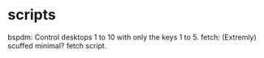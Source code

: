 # scripts
bspdm: Control desktops 1 to 10 with only the keys 1 to 5.
fetch: (Extremly) scuffed minimal? fetch script.
